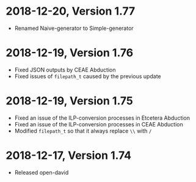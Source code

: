 # 2018-12-20, Version 1.77

- Renamed Naive-generator to Simple-generator

# 2018-12-19, Version 1.76

- Fixed JSON outputs by CEAE Abduction
- Fixed issues of `filepath_t` caused by the previous update

# 2018-12-19, Version 1.75

- Fixed an issue of the ILP-conversion processes in Etcetera Abduction
- Fixed an issue of the ILP-conversion processes in CEAE Abduction
- Modified `filepath_t` so that it always replace `\\` with `/`

# 2018-12-17, Version 1.74

- Released open-david
